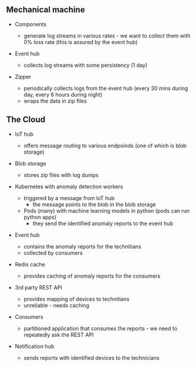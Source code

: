 ## Mechanical machine

- Components
  - generate log streams in various rates - we want to collect them with 0% loss rate (this is assured by the event hub)

- Event hub
  - collects log streams with some persistency (1 day)

- Zipper
  - periodically collects logs from the event hub (every 30 mins during day, every 6 hours during night)
  - wraps the data in zip files

## The Cloud

- IoT hub
  - offers message routing to various endpoinds (one of which is blob storage)

- Blob storage
  - stores zip files with log dumps

- Kubernetes with anomaly detection workers
  - triggered by a message from IoT hub
    - the message points to the blob in the blob storage
  - Pods (many) with machine learning models in python (pods can run python apps)
    - they send the identified anomaly reports to the event hub

- Event hub
  - contains the anomaly reports for the technitians
  - collected by consumers

- Redis cache
  - provides caching of anomaly reports for the consumers

- 3rd party REST API 
  - provides mapping of devices to technitians
  - unreliable - needs caching

- Consumers
  - partitioned application that consumes the reports - we need to repeatedly ask the REST API

- Notification hub
  - sends reports with identified devices to the technicians

